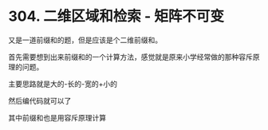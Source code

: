 # 304. 二维区域和检索 - 矩阵不可变

又是一道前缀和的题，但是应该是个二维前缀和。

首先需要想到出来前缀和的一个计算方法，感觉就是原来小学经常做的那种容斥原理的问题。

主要思路就是大的-长的-宽的+小的

然后编代码就可以了

其中前缀和也是用容斥原理计算